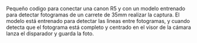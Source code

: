 Pequeño codigo para conectar una canon R5 y con un modelo entrenado para detectar fotogramas de un carrete de 35mm realizar la captura. 
El modelo está entrenado para detectar las lineas entre fotogramas, y cuando detecta que el fotograma está completo y centrado en el visor de la cámara
lanza el disparador y guarda la foto.